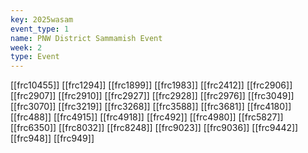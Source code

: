 ```yaml
---
key: 2025wasam
event_type: 1
name: PNW District Sammamish Event
week: 2
type: Event
---
```

[[frc10455]]
[[frc1294]]
[[frc1899]]
[[frc1983]]
[[frc2412]]
[[frc2906]]
[[frc2907]]
[[frc2910]]
[[frc2927]]
[[frc2928]]
[[frc2976]]
[[frc3049]]
[[frc3070]]
[[frc3219]]
[[frc3268]]
[[frc3588]]
[[frc3681]]
[[frc4180]]
[[frc488]]
[[frc4915]]
[[frc4918]]
[[frc492]]
[[frc4980]]
[[frc5827]]
[[frc6350]]
[[frc8032]]
[[frc8248]]
[[frc9023]]
[[frc9036]]
[[frc9442]]
[[frc948]]
[[frc949]]
